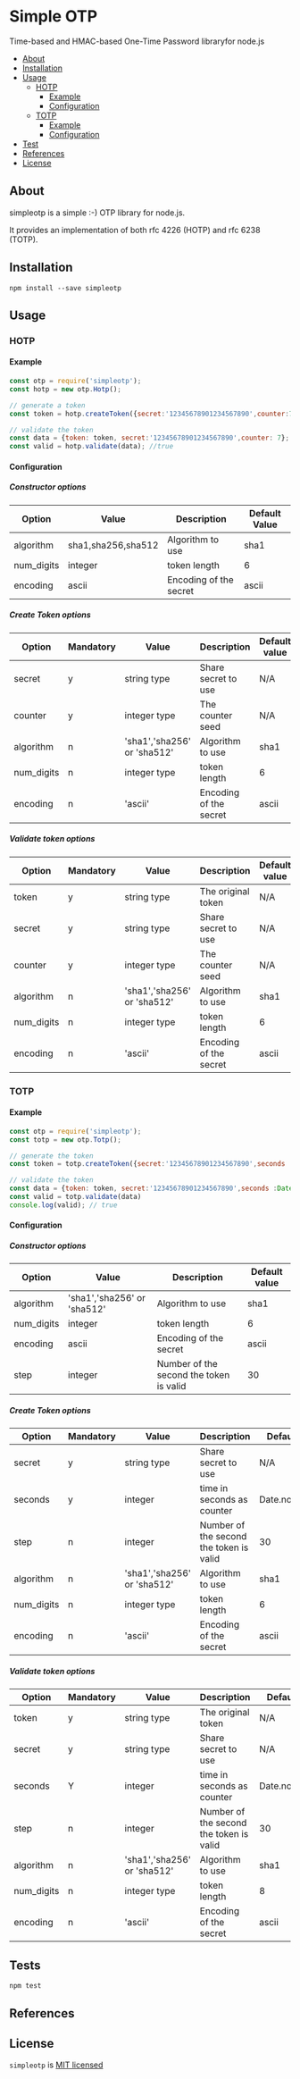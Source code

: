 # Simple OTP
Time-based and HMAC-based One-Time Password libraryfor node.js

- [About](#about)
- [Installation](#installation)
- [Usage](#usage)
    - [HOTP](#hotp)
        - [Example](#hotp_example)
        - [Configuration](#hotp_example)
    - [TOTP](#totp)
        - [Example](#totp_example)
        - [Configuration](#totp_example)
- [Test](#test)
- [References](#references)
- [License](#license)
<a name="about"></a>
## About

simpleotp is a simple :-) OTP library for node.js.

It provides an implementation of both rfc 4226 (HOTP) and rfc 6238 (TOTP).
<a name="installation"></a>
## Installation
```
npm install --save simpleotp
```
<a name="usage"></a>
## Usage
<a name="hotp"></a>
### HOTP

<a name="hotp_example"></a>

#### Example
```js
const otp = require('simpleotp');
const hotp = new otp.Hotp();

// generate a token
const token = hotp.createToken({secret:'12345678901234567890',counter:7});

// validate the token
const data = {token: token, secret:'12345678901234567890',counter: 7};
const valid = hotp.validate(data); //true
```
<a name="totp_configuration"></a>
#### Configuration

##### Constructor options


| Option    |  Value              | Description           |Default Value    |
| ------------ | ---------------------- | ----------------------- | ----------- 
|algorithm   | sha1,sha256,sha512   |  Algorithm to use     | sha1      |
|num_digits  | integer              | token length          |6          |
|encoding    | ascii                | Encoding of the secret| ascii     |


##### Create Token options

| Option    | Mandatory | Value                   | Description                            | Default value         |
|------------|-----------|---------------------------|----------------------------------------|-----------------|
|secret      | y         |string type                | Share secret to use                    | N/A             |
|counter     | y         |integer type               | The counter seed                       | N/A             |
|algorithm   | n         |'sha1','sha256' or 'sha512'| Algorithm to use                       | sha1            |
|num_digits  | n         |integer type               | token length                           | 6               |
|encoding    | n         |'ascii'                    | Encoding of the secret                 | ascii           |

##### Validate token options

| Option     | Mandatory | Value                     | Description                            | Default value          |
|------------|-----------|---------------------------|----------------------------------------|-----------------|
|token       | y         |string type                | The original token                     | N/A             |
|secret      | y         |string type                | Share secret to use                    | N/A             |
|counter     | y         |integer type               | The counter seed                       | N/A             |
|algorithm   | n         |'sha1','sha256' or 'sha512'| Algorithm to use                       | sha1            |
|num_digits  | n         |integer type               | token length                           | 6               |
|encoding    | n         |'ascii'                    | Encoding of the secret                 | ascii           |
       

### TOTP
<a name="totp_example"></a>
#### Example
```js
const otp = require('simpleotp');
const totp = new otp.Totp();

// generate the token
const token = totp.createToken({secret:'12345678901234567890',seconds :Date.now()/1000});

// validate the token
const data = {token: token, secret:'12345678901234567890',seconds :Date.now()/1000}
const valid = totp.validate(data)
console.log(valid); // true
```
<a name="totp_example"></a>
#### Configuration

##### Constructor options
| Option     |  Value              | Description                             |Default value          |
|------------|----------------------|-----------------------------------------|-----------------|
|algorithm   | 'sha1','sha256' or 'sha512'   | Algorithm to use                        |sha1            |
|num_digits  | integer              | token length                            |6                |
|encoding    | ascii                | Encoding of the secret                  |ascii           |
|step        | integer              | Number of the second the token is valid |30               |

##### Create Token options
| Option    | Mandatory | Value                    | Description                            | Default value         |
|------------|-----------|---------------------------|----------------------------------------|-----------------|
|secret      | y         | string type                | Share secret to use                    | N/A             |
|seconds     | y         | integer                   | time in seconds as counter              | Date.now()/1000 |
|step        | n         | integer                    | Number of the second the token is valid| 30              |
|algorithm   | n         | 'sha1','sha256' or 'sha512'| Algorithm to use                       | sha1            |
|num_digits  | n         | integer type               | token length                           | 6               |
|encoding    | n         | 'ascii'                    | Encoding of the secret                 | ascii           |

##### Validate token options
| Option     | Mandatory | Value                     | Description                            |Default value          |
|------------|-----------|---------------------------|----------------------------------------|-----------------|
|token       | y         | string type                | The original token                     | N/A             |
|secret      | y         | string type                | Share secret to use                    | N/A             |
|seconds     | Y         | integer                   | time in seconds as counter             | Date.now()/1000 |
|step        | n         | integer                    | Number of the second the token is valid| 30              |
|algorithm   | n         | 'sha1','sha256' or 'sha512'| Algorithm to use                       | sha1            |
|num_digits  | n         | integer type               | token length                           | 8               |
|encoding    | n         | 'ascii'                    | Encoding of the secret                 | ascii           |

<a name="tests"></a>
## Tests
```
npm test
```
<a name="references"></a>
## References
<a name="license"></a>
## License
`simpleotp` is [MIT licensed](./LICENSE)
